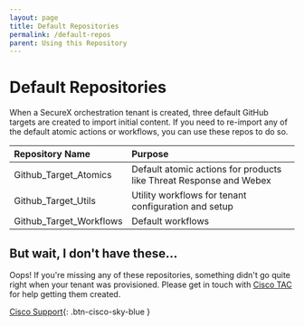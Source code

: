 ```yaml
---
layout: page
title: Default Repositories
permalink: /default-repos
parent: Using this Repository
---
```


# Default Repositories
When a SecureX orchestration tenant is created, three default GitHub targets are created to import initial content. If you need to re-import any of the default atomic actions or workflows, you can use these repos to do so.

| Repository Name | Purpose |
|:----------------|:--------|
| Github_Target_Atomics | Default atomic actions for products like Threat Response and Webex |
| Github_Target_Utils | Utility workflows for tenant configuration and setup |
| Github_Target_Workflows | Default workflows |

## But wait, I don't have these...
Oops! If you're missing any of these repositories, something didn't go quite right when your tenant was provisioned. Please get in touch with [Cisco TAC](https://support.cisco.com) for help getting them created.

[<i class="fa fa-life-ring mr-1"></i> Cisco Support](https://support.cisco.com){: .btn-cisco-sky-blue }
